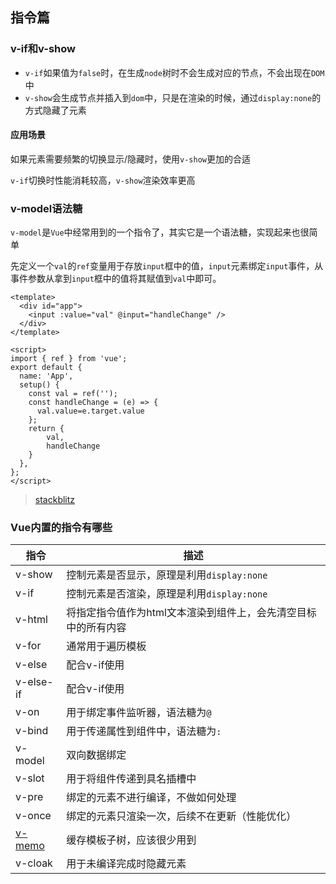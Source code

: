 ## 指令篇

### v-if和v-show

- `v-if`如果值为`false`时，在生成`node`树时不会生成对应的节点，不会出现在`DOM`中
- `v-show`会生成节点并插入到`dom`中，只是在渲染的时候，通过`display:none`的方式隐藏了元素

#### 应用场景

如果元素需要频繁的切换显示/隐藏时，使用`v-show`更加的合适

`v-if`切换时性能消耗较高，`v-show`渲染效率更高

### v-model语法糖

`v-model`是`Vue`中经常用到的一个指令了，其实它是一个语法糖，实现起来也很简单

先定义一个`val`的`ref`变量用于存放`input`框中的值，`input`元素绑定`input`事件，从事件参数从拿到`input`框中的值将其赋值到`val`中即可。

```vue
<template>
  <div id="app">
    <input :value="val" @input="handleChange" />
  </div>
</template>

<script>
import { ref } from 'vue';
export default {
  name: 'App',
  setup() {
    const val = ref('');
    const handleChange = (e) => {
      val.value=e.target.value
    };
    return {
        val,
        handleChange
    }
  },
};
</script>
```
> [stackblitz](https://stackblitz.com/edit/vue-tr84js?file=src/App.vue)

### Vue内置的指令有哪些

| 指令                                                               | 描述                                                           |
| ------------------------------------------------------------------ | -------------------------------------------------------------- |
| v-show                                                             | 控制元素是否显示，原理是利用`display:none`                     |
| v-if                                                               | 控制元素是否渲染，原理是利用`display:none`                     |
| v-html                                                             | 将指定指令值作为html文本渲染到组件上，会先清空目标中的所有内容 |
| v-for                                                              | 通常用于遍历模板                                               |
| v-else                                                             | 配合v-if使用                                                   |
| v-else-if                                                          | 配合v-if使用                                                   |
| v-on                                                               | 用于绑定事件监听器，语法糖为`@`                                |
| v-bind                                                             | 用于传递属性到组件中，语法糖为`:`                              |
| v-model                                                            | 双向数据绑定                                                   |
| v-slot                                                             | 用于将组件传递到具名插槽中                                     |
| v-pre                                                              | 绑定的元素不进行编译，不做如何处理                             |
| v-once                                                             | 绑定的元素只渲染一次，后续不在更新（性能优化）                 |
| [v-memo](https://cn.vuejs.org/api/built-in-directives.html#v-memo) | 缓存模板子树，应该很少用到                                     |
| v-cloak                                                            | 用于未编译完成时隐藏元素                                       |

